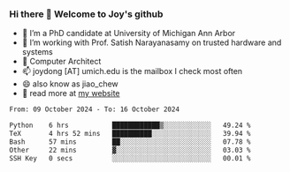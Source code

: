 ### Hi there 👋 Welcome to Joy's github

- 🔭 I’m a PhD candidate at University of Michigan Ann Arbor
- 🌱 I’m working with Prof. Satish Narayanasamy on trusted hardware and systems
- 👯 Computer Architect
- 📫 joydong [AT] umich.edu is the mailbox I check most often
- 😄 also know as jiao_chew
- 💬 read more at [my website](https://joydddd.github.io/)
<!--START_SECTION:waka-->

```txt
From: 09 October 2024 - To: 16 October 2024

Python    6 hrs           ████████████▒░░░░░░░░░░░░   49.24 %
TeX       4 hrs 52 mins   ██████████░░░░░░░░░░░░░░░   39.94 %
Bash      57 mins         ██░░░░░░░░░░░░░░░░░░░░░░░   07.78 %
Other     22 mins         ▓░░░░░░░░░░░░░░░░░░░░░░░░   03.03 %
SSH Key   0 secs          ░░░░░░░░░░░░░░░░░░░░░░░░░   00.01 %
```

<!--END_SECTION:waka-->
